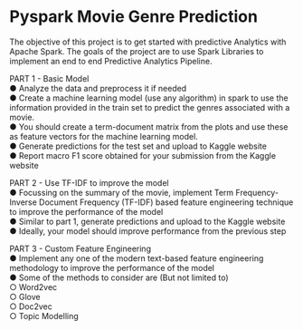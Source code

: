 # Pyspark Movie Genre Prediction

The objective of this project is to get started with predictive Analytics with Apache Spark.
The goals of the project are to use Spark Libraries to implement an end to end Predictive
Analytics Pipeline.

PART 1 - Basic Model <br>
● Analyze the data and preprocess it if needed <br>
● Create a machine learning model (use any algorithm) in spark to use the information provided in the train set to predict the genres associated with a movie. <br>
● You should create a term-document matrix from the plots and use these as feature vectors for the machine learning model. <br>
● Generate predictions for the test set and upload to Kaggle website <br>
● Report macro F1 score obtained for your submission from the Kaggle website <br>

PART 2 - Use TF-IDF to improve the model <br>
● Focussing on the summary of the movie, implement Term Frequency-Inverse Document Frequency (TF-IDF) based feature engineering technique to improve the performance of the model<br>
● Similar to part 1, generate predictions and upload to the Kaggle website<br>
● Ideally, your model should improve performance from the previous step<br>

PART 3 - Custom Feature Engineering <br>
● Implement any one of the modern text-based feature engineering methodology to improve the performance of the model<br>
● Some of the methods to consider are (But not limited to)<br>
○ Word2vec<br>
○ Glove<br>
○ Doc2vec<br>
○ Topic Modelling<br>

